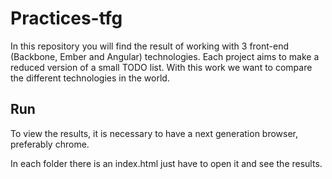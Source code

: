 # Practices-tfg

In this repository you will find the result of working with 3 front-end (Backbone, Ember and Angular) technologies.
Each project aims to make a reduced version of a small TODO list.
With this work we want to compare the different technologies in the world.

## Run

To view the results, it is necessary to have a next generation browser, preferably chrome.

In each folder there is an index.html just have to open it and see the results.
